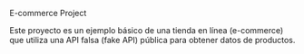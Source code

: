 E-commerce Project

Este proyecto es un ejemplo básico de una tienda en línea (e-commerce) que utiliza una API falsa (fake API) pública para obtener datos de productos.